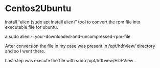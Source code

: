 # Centos2Ubuntu

install “alien (sudo apt install alien)” tool to convert the rpm file into executable file for ubuntu.

a sudo alien -i your-downloaded-and-uncompressed-rpm-file

After conversion the file in my case was present in /opt/hdfview/ directory and so I went there.

Last step was execute the file with sudo /opt/hdfview/HDFView .
